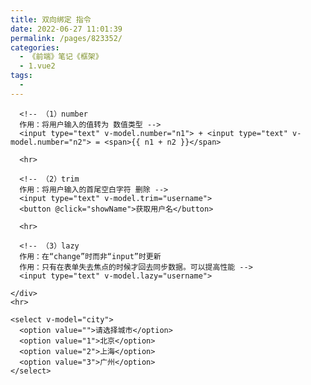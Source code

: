 ```yaml
---
title: 双向绑定 指令
date: 2022-06-27 11:01:39
permalink: /pages/823352/
categories:
  - 《前端》笔记《框架》
  - 1.vue2
tags:
  - 
---
```

<!DOCTYPE html>
<html lang="en">

<head>
  <meta charset="UTF-8">
  <meta http-equiv="X-UA-Compatible" content="IE=edge">
  <meta name="viewport" content="width=device-width, initial-scale=1.0">
  <title>Document</title>
</head>

<body>
  <!-- 知识点：双向绑定 指令
    作用：数据发送变化，会自动渲染页面结构，页面结构发送变化也会同步到数据
    指令：v-model
    应用场景：表单
  -->

  <!-- 修饰符 -->
  <div id="app">
    <div id="app">

      <!-- （1）number
      作用：将用户输入的值转为 数值类型 -->
      <input type="text" v-model.number="n1"> + <input type="text" v-model.number="n2"> = <span>{{ n1 + n2 }}</span>

      <hr>

      <!-- （2）trim
      作用：将用户输入的首尾空白字符 删除 -->
      <input type="text" v-model.trim="username">
      <button @click="showName">获取用户名</button>

      <hr>

      <!-- （3）lazy
      作用：在“change”时而非“input”时更新
      作用：只有在表单失去焦点的时候才回去同步数据。可以提高性能 -->
      <input type="text" v-model.lazy="username">

    </div>
    <hr>

    <select v-model="city">
      <option value="">请选择城市</option>
      <option value="1">北京</option>
      <option value="2">上海</option>
      <option value="3">广州</option>
    </select>
  </div>

  <script src="sucai/vue-2.6.12.js"></script>
  <script>
    const vm = new Vue({
      el: '#app',
      data: {
        username: '    zhangsan  ',
        city: '2',
        n1: 1,
        n2: 2
      },
      methods: {
        showName() {
          console.log(`用户名是："${this.username}"`)
        }
      },
    })
  </script>
</body>

</html>